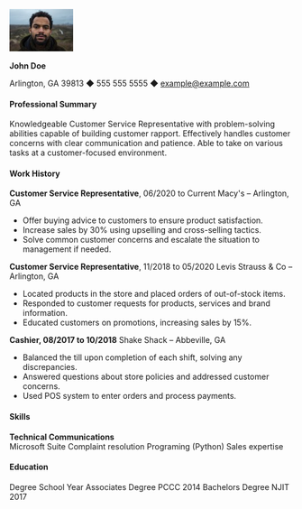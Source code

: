 ![desktop](johndoe.jpeg)

**John Doe**

Arlington, GA 39813 ◆ 555 555 5555 ◆ example@example.com

#### Professional Summary
Knowledgeable Customer Service Representative with problem-solving abilities capable of building customer rapport. Effectively handles customer concerns with clear communication and patience. Able to take on various tasks at a customer-focused environment.

#### Work History
**Customer Service Representative**, 06/2020 to Current Macy's – Arlington,  GA
* Offer buying advice to customers to ensure product satisfaction.
* Increase sales by 30% using upselling and cross-selling tactics.
* Solve common customer concerns and escalate the situation to management if needed.

**Customer Service Representative**, 11/2018 to 05/2020 Levis Strauss & Co – Arlington, GA
* Located products in the store and placed orders of out-of-stock items.
* Responded to customer requests for products, services and brand information.
* Educated customers on promotions, increasing sales by 15%.

**Cashier, 08/2017 to 10/2018** Shake Shack – Abbeville, GA
* Balanced the till upon completion of each shift, solving any discrepancies.
* Answered questions about store policies and addressed customer concerns.
* Used POS system to enter orders and process payments.

#### Skills

**Technical           Communications**      
Microsoft Suite     Complaint resolution
Programing (Python) Sales expertise     

#### Education

Degree              School               Year
Associates Degree   PCCC                 2014
Bachelors Degree    NJIT                 2017
